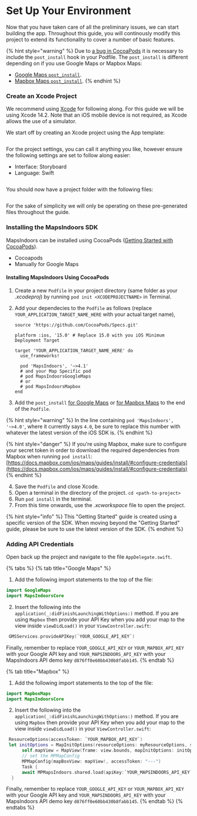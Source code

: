 # Set Up Your Environment

Now that you have taken care of all the preliminary issues, we can start building the app. Throughout this guide, you will continously modify this project to extend its functionality to cover a number of basic features.

{% hint style="warning" %}
Due to [a bug in CocoaPods](https://github.com/CocoaPods/CocoaPods/issues/7155) it is necessary to include the `post_install` hook in your Podfile. The `post_install` is different depending on if you use Google Maps or Mapbox Maps:

* [Google Maps `post_install`](https://github.com/MapsPeople/MapsIndoors-SDK-iOS/wiki/Podfile-post\_install-v4).
* [Mapbox Maps `post_install`](https://github.com/MapsPeople/MapsIndoors-SDK-iOS/wiki/Podfile-post\_install-Mapbox-v4).
{% endhint %}

### Create an Xcode Project[​](https://docs.mapsindoors.com/getting-started/ios/v4/set-up-your-environment#create-an-xcode-project) <a href="#create-an-xcode-project" id="create-an-xcode-project"></a>

We recommend using [Xcode](https://developer.apple.com/xcode/) for following along. For this guide we will be using Xcode 14.2. Note that an iOS mobile device is not required, as Xcode allows the use of a simulator.

We start off by creating an Xcode project using the App template:

<figure><img src="https://docs.mapsindoors.com/img/getting-started/ios-xcode_template.png" alt=""><figcaption></figcaption></figure>

For the project settings, you can call it anything you like, however ensure the following settings are set to follow along easier:

* Interface: Storyboard
* Language: Swift

<figure><img src="https://docs.mapsindoors.com/img/getting-started/ios-xcode-project_options.png" alt=""><figcaption></figcaption></figure>

You should now have a project folder with the following files:

<figure><img src="https://docs.mapsindoors.com/img/getting-started/ios-xcode-project_folder.png" alt=""><figcaption></figcaption></figure>

For the sake of simplicity we will only be operating on these pre-generated files throughout the guide.

### Installing the MapsIndoors SDK[​](https://docs.mapsindoors.com/getting-started/ios/v4/set-up-your-environment#installing-the-mapsindoors-sdk) <a href="#installing-the-mapsindoors-sdk" id="installing-the-mapsindoors-sdk"></a>

MapsIndoors can be installed using CocoaPods ([Getting Started with CocoaPods](https://guides.cocoapods.org/using/getting-started.html)).

* Cocoapods
* Manually for Google Maps

#### Installing MapsIndoors Using CocoaPods[​](https://docs.mapsindoors.com/getting-started/ios/v4/set-up-your-environment#installing-mapsindoors-using-cocoapods) <a href="#installing-mapsindoors-using-cocoapods" id="installing-mapsindoors-using-cocoapods"></a>

1. Create a new `Podfile` in your project directory (same folder as your _.xcodeproj_) by running `pod init <XCODEPROJECTNAME>` in Terminal.
2.  Add your dependecies to the `Podfile` as follows (replace `YOUR_APPLICATION_TARGET_NAME_HERE` with your actual target name),

    ```properties
    source 'https://github.com/CocoaPods/Specs.git'

    platform :ios, '15.0' # Replace 15.0 with you iOS Minimum Deployment Target

    target 'YOUR_APPLICATION_TARGET_NAME_HERE' do
      use_frameworks!

      pod 'MapsIndoors', '~>4.1'
      # and your Map Specific pod
      # pod MapsIndoorsGoogleMaps
      # or
      # pod MapsIndoorsMapbox
    end
    ```
3. Add the `post_install` [for Google Maps](https://github.com/MapsPeople/MapsIndoors-SDK-iOS/wiki/Podfile-post\_install-v4) or [for Mapbox Maps](https://github.com/MapsPeople/MapsIndoors-SDK-iOS/wiki/Podfile-post\_install-Mapbox-v4) to the end of the `Podfile`.

{% hint style="warning" %}
In the line containing `pod 'MapsIndoors', '~>4.0'`, where it currently says `4.0`, be sure to replace this number with whatever the latest version of the iOS SDK is.
{% endhint %}

{% hint style="danger" %}
If you're using Mapbox, make sure to configure your secret token in order to download the required dependencies from Mapbox when running `pod install`: [https://docs.mapbox.com/ios/maps/guides/install/#configure-credentials](https://docs.mapbox.com/ios/maps/guides/install/#configure-credentials)
{% endhint %}

4. Save the `Podfile` and close Xcode.
5. Open a terminal in the directory of the project. `cd <path-to-project>`
6. Run `pod install` in the terminal.
7. From this time onwards, use the _.xcworkspace_ file to open the project.

{% hint style="info" %}
This "Getting Started" guide is created using a specific version of the SDK. When moving beyond the "Getting Started" guide, please be sure to use the latest version of the SDK.
{% endhint %}

### Adding API Credentials[​](https://docs.mapsindoors.com/getting-started/ios/v4/set-up-your-environment#adding-api-credentials) <a href="#adding-api-credentials" id="adding-api-credentials"></a>

Open back up the project and navigate to the file `AppDelegate.swift`.

{% tabs %}
{% tab title="Google Maps" %}
1. Add the following import statements to the top of the file:

```swift
import GoogleMaps  
import MapsIndoorsCore
```

2. Insert the following into the `application(_:didFinishLaunchingWithOptions:)` method. If you are using `Mapbox` then provide your API Key when you add your map to the view inside `viewDidLoad()` in your `ViewController.swift`:

```swift
 GMSServices.provideAPIKey(`YOUR_GOOGLE_API_KEY`)
```

Finally, remember to replace `YOUR_GOOGLE_API_KEY` or `YOUR_MAPBOX_API_KEY` with your Google API key and `YOUR_MAPSINDOORS_API_KEY` with your MapsIndoors API demo key `d876ff0e60bb430b8fabb145`.
{% endtab %}

{% tab title="Mapbox" %}
1. Add the following import statements to the top of the file:

```swift
import MapboxMaps  
import MapsIndoorsCore
```

2. Insert the following into the `application(_:didFinishLaunchingWithOptions:)` method. If you are using `Mapbox` then provide your API Key when you add your map to the view inside `viewDidLoad()` in your `ViewController.swift`:

```swift
 ResourceOptions(accessToken: `YOUR_MAPBOX_API_KEY`)
 let initOptions = MapInitOptions(resourceOptions: myResourceOptions, styleURI: StyleURI.light)
      self.mapView = MapView(frame: view.bounds, mapInitOptions: initOptions)
      // set the MPMapConfig
      MPMapConfig(mapBoxView: mapView!, accessToken: "---")
      Task {
      await MPMapsIndoors.shared.load(apiKey:`YOUR_MAPSINDOORS_API_KEY`)
  }
```

Finally, remember to replace `YOUR_GOOGLE_API_KEY` or `YOUR_MAPBOX_API_KEY` with your Google API key and `YOUR_MAPSINDOORS_API_KEY` with your MapsIndoors API demo key `d876ff0e60bb430b8fabb145`.
{% endtab %}
{% endtabs %}
